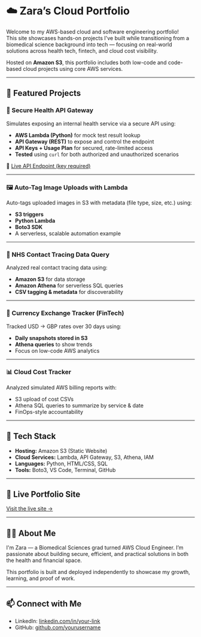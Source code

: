 # ☁️ Zara’s Cloud Portfolio

Welcome to my AWS-based cloud and software engineering portfolio!  
This site showcases hands-on projects I've built while transitioning from a biomedical science background into tech — focusing on real-world solutions across health tech, fintech, and cloud cost visibility.

Hosted on **Amazon S3**, this portfolio includes both low-code and code-based cloud projects using core AWS services.

---

## 🌟 Featured Projects

### 🔐 Secure Health API Gateway
Simulates exposing an internal health service via a secure API using:
- **AWS Lambda (Python)** for mock test result lookup
- **API Gateway (REST)** to expose and control the endpoint
- **API Keys + Usage Plan** for secured, rate-limited access
- **Tested** using `curl` for both authorized and unauthorized scenarios

📎 [Live API Endpoint (key required)](https://7j836ikqz0.execute-api.eu-west-2.amazonaws.com/check-test-result?patient_id=12345)

---

### 🖼️ Auto-Tag Image Uploads with Lambda
Auto-tags uploaded images in S3 with metadata (file type, size, etc.) using:
- **S3 triggers**
- **Python Lambda**
- **Boto3 SDK**
- A serverless, scalable automation example

---

### 🏥 NHS Contact Tracing Data Query
Analyzed real contact tracing data using:
- **Amazon S3** for data storage
- **Amazon Athena** for serverless SQL queries
- **CSV tagging & metadata** for discoverability

---

### 💱 Currency Exchange Tracker (FinTech)
Tracked USD → GBP rates over 30 days using:
- **Daily snapshots stored in S3**
- **Athena queries** to show trends
- Focus on low-code AWS analytics

---

### 📊 Cloud Cost Tracker
Analyzed simulated AWS billing reports with:
- S3 upload of cost CSVs
- Athena SQL queries to summarize by service & date
- FinOps-style accountability

---

## 🧠 Tech Stack

- **Hosting:** Amazon S3 (Static Website)
- **Cloud Services:** Lambda, API Gateway, S3, Athena, IAM
- **Languages:** Python, HTML/CSS, SQL
- **Tools:** Boto3, VS Code, Terminal, GitHub

---

## 🚀 Live Portfolio Site

[Visit the live site →](https://YOUR-S3-WEBSITE-ENDPOINT-HERE)

---

## 🙋‍♀️ About Me

I'm Zara — a Biomedical Sciences grad turned AWS Cloud Engineer. I’m passionate about building secure, efficient, and practical solutions in both the health and financial space.

This portfolio is built and deployed independently to showcase my growth, learning, and proof of work.

---

## 📫 Connect with Me

- LinkedIn: [linkedin.com/in/your-link](https://linkedin.com)
- GitHub: [github.com/yourusername](https://github.com/yourusername)
